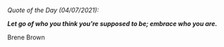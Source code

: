 *Quote of the Day (04/07/2021):*

_**Let go of who you think you're supposed to be; embrace who you are.**_

Brene Brown